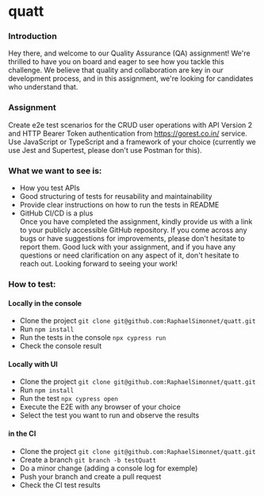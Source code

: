 # quatt

### Introduction
Hey there, and welcome to our Quality Assurance (QA) assignment! We&#39;re
thrilled to have you on board and eager to see how you tackle this
challenge. We believe that quality and collaboration are key in our
development process, and in this assignment, we&#39;re looking for candidates
who understand that.

### Assignment
Create e2e test scenarios for the CRUD user operations with API Version 2
and HTTP Bearer Token authentication from https://gorest.co.in/ service.
Use JavaScript or TypeScript and a framework of your choice (currently we
use Jest and Supertest, please don&#39;t use Postman for this).

### What we want to see is:
* How you test APIs  
* Good structuring of tests for reusability and maintainability   
* Provide clear instructions on how to run the tests in README   
* GitHub CI/CD is a plus  
Once you have completed the assignment, kindly provide us with a link to
your publicly accessible GitHub repository. If you come across any bugs or
have suggestions for improvements, please don&#39;t hesitate to report them.
Good luck with your assignment, and if you have any questions or need
clarification on any aspect of it, don&#39;t hesitate to reach out.
Looking forward to seeing your work!

### How to test:
#### Locally in the console
- Clone the project `git clone git@github.com:RaphaelSimonnet/quatt.git`
- Run `npm install`
- Run the tests in the console `npx cypress run`
- Check the console result

#### Locally with UI
- Clone the project `git clone git@github.com:RaphaelSimonnet/quatt.git`
- Run `npm install`
- Run the test `npx cypress open`
- Execute the E2E with any browser of your choice
- Select the test you want to run and observe the results

#### in the CI
- Clone the project `git clone git@github.com:RaphaelSimonnet/quatt.git`
- Create a branch `git branch -b testQuatt`
- Do a minor change (adding a console log for exemple)
- Push your branch and create a pull request
- Check the CI test results

